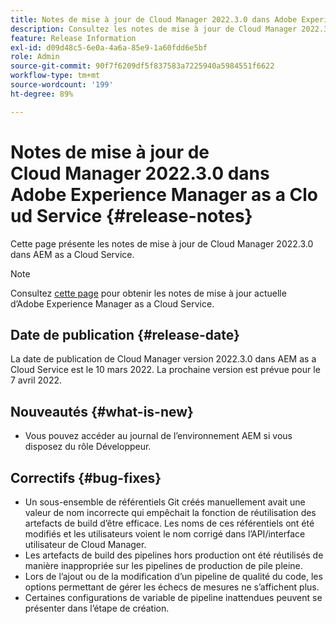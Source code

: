 ```yaml
---
title: Notes de mise à jour de Cloud Manager 2022.3.0 dans Adobe Experience Manager as a Cloud Service
description: Consultez les notes de mise à jour de Cloud Manager 2022.3.0 dans AEM as a Cloud Service.
feature: Release Information
exl-id: d09d48c5-6e0a-4a6a-85e9-1a60fdd6e5bf
role: Admin
source-git-commit: 90f7f6209df5f837583a7225940a5984551f6622
workflow-type: tm+mt
source-wordcount: '199'
ht-degree: 89%

---
```


# Notes de mise à jour de Cloud Manager 2022.3.0 dans Adobe Experience Manager as a Cloud Service {#release-notes}

Cette page présente les notes de mise à jour de Cloud Manager 2022.3.0 dans AEM as a Cloud Service.

>[!NOTE]
>
>Consultez [cette page](/help/release-notes/release-notes-cloud/release-notes-current.md) pour obtenir les notes de mise à jour actuelle d’Adobe Experience Manager as a Cloud Service.

## Date de publication {#release-date}

La date de publication de Cloud Manager version 2022.3.0 dans AEM as a Cloud Service est le 10 mars 2022. La prochaine version est prévue pour le 7 avril 2022.

## Nouveautés {#what-is-new}

* Vous pouvez accéder au journal de l’environnement AEM si vous disposez du rôle Développeur.

## Correctifs {#bug-fixes}

* Un sous-ensemble de référentiels Git créés manuellement avait une valeur de nom incorrecte qui empêchait la fonction de réutilisation des artefacts de build d’être efficace. Les noms de ces référentiels ont été modifiés et les utilisateurs voient le nom corrigé dans l’API/interface utilisateur de Cloud Manager.
* Les artefacts de build des pipelines hors production ont été réutilisés de manière inappropriée sur les pipelines de production de pile pleine.
* Lors de l’ajout ou de la modification d’un pipeline de qualité du code, les options permettant de gérer les échecs de mesures ne s’affichent plus.
* Certaines configurations de variable de pipeline inattendues peuvent se présenter dans l’étape de création.

